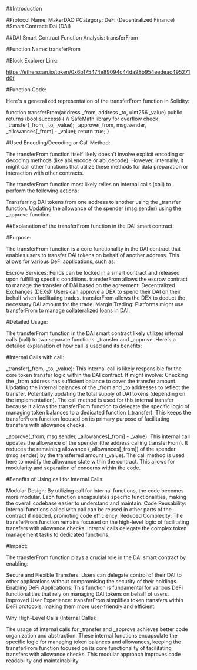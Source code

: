##Introduction

#Protocol Name: MakerDAO
#Category: DeFi (Decentralized Finance)
#Smart Contract: Dai (DAI)



##DAI Smart Contract Function Analysis: transferFrom

#Function Name: transferFrom

#Block Explorer Link:

https://etherscan.io/token/0x6b175474e89094c44da98b954eedeac495271d0f

#Function Code:

Here's a generalized representation of the transferFrom function in Solidity:

function transferFrom(address _from, address _to, uint256 _value) public returns (bool success) {
    // SafeMath library for overflow check
    _transfer(_from, _to, _value);
    _approve(_from, msg.sender, _allowances[_from] - _value);
    return true;
}

#Used Encoding/Decoding or Call Method:

The transferFrom function itself likely doesn't involve explicit encoding or decoding methods (like abi.encode or abi.decode). However, internally, it might call other functions that utilize these methods for data preparation or interaction with other contracts.

The transferFrom function most likely relies on internal calls (call) to perform the following actions:

Transferring DAI tokens from one address to another using the _transfer function.
Updating the allowance of the spender (msg.sender) using the _approve function.



##Explanation of the transferFrom function in the DAI smart contract:

#Purpose:

The transferFrom function is a core functionality in the DAI contract that enables users to transfer DAI tokens on behalf of another address. This allows for various DeFi applications, such as:

Escrow Services: Funds can be locked in a smart contract and released upon fulfilling specific conditions. transferFrom allows the escrow contract to manage the transfer of DAI based on the agreement.
Decentralized Exchanges (DEXs): Users can approve a DEX to spend their DAI on their behalf when facilitating trades. transferFrom allows the DEX to deduct the necessary DAI amount for the trade.
Margin Trading: Platforms might use transferFrom to manage collateralized loans in DAI.

#Detailed Usage:

The transferFrom function in the DAI smart contract likely utilizes internal calls (call) to two separate functions: _transfer and _approve. Here's a detailed explanation of how call is used and its benefits:

#Internal Calls with call:

_transfer(_from, _to, _value):
This internal call is likely responsible for the core token transfer logic within the DAI contract.
It might involve:
Checking the _from address has sufficient balance to cover the transfer amount.
Updating the internal balances of the _from and _to addresses to reflect the transfer.
Potentially updating the total supply of DAI tokens (depending on the implementation).
The call method is used for this internal transfer because it allows the transferFrom function to delegate the specific logic of managing token balances to a dedicated function (_transfer). This keeps the transferFrom function focused on its primary purpose of facilitating transfers with allowance checks.

_approve(_from, msg.sender, _allowances[_from] - _value):
This internal call updates the allowance of the spender (the address calling transferFrom).
It reduces the remaining allowance (_allowances[_from]) of the spender (msg.sender) by the transferred amount (_value).
The call method is used here to modify the allowance state within the contract. This allows for modularity and separation of concerns within the code.

#Benefits of Using call for Internal Calls:

Modular Design: By utilizing call for internal functions, the code becomes more modular. Each function encapsulates specific functionalities, making the overall codebase easier to understand and maintain.
Code Reusability: Internal functions called with call can be reused in other parts of the contract if needed, promoting code efficiency.
Reduced Complexity: The transferFrom function remains focused on the high-level logic of facilitating transfers with allowance checks. Internal calls delegate the complex token management tasks to dedicated functions.



#Impact:

The transferFrom function plays a crucial role in the DAI smart contract by enabling:

Secure and Flexible Transfers: Users can delegate control of their DAI to other applications without compromising the security of their holdings.
Enabling DeFi Applications: This function is fundamental for various DeFi functionalities that rely on managing DAI tokens on behalf of users.
Improved User Experience: transferFrom simplifies token transfers within DeFi protocols, making them more user-friendly and efficient.

Why High-Level Calls (Internal Calls):

The usage of internal calls for _transfer and _approve achieves better code organization and abstraction. These internal functions encapsulate the specific logic for managing token balances and allowances, keeping the transferFrom function focused on its core functionality of facilitating transfers with allowance checks. This modular approach improves code readability and maintainability.

